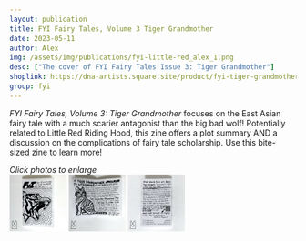 ```yaml
---
layout: publication
title: FYI Fairy Tales, Volume 3 Tiger Grandmother
date: 2023-05-11
author: Alex
img: /assets/img/publications/fyi-little-red_alex_1.png
desc: ["The cover of FYI Fairy Tales Issue 3: Tiger Grandmother"]
shoplink: https://dna-artists.square.site/product/fyi-tiger-grandmother/28
group: fyi
---
```


*FYI Fairy Tales, Volume 3: Tiger Grandmother* focuses on the East Asian fairy tale with a much scarier antagonist than the big bad wolf! Potentially related to Little Red Riding Hood, this zine offers a plot summary AND a discussion on the complications of fairy tale scholarship. Use this bite- sized zine to learn more!

*Click photos to enlarge*  
<a href="/assets/img/publications/fyi-little-red_alex_1.png"><img src="/assets/img/publications/fyi-little-red_alex_1.png" alt="A photo of the front cover of FYI Fairy Tales, Volume 3: Tiger Grandmother, a zine by Alex O'Keefe" width="100"></a>
<a href="/assets/img/publications/fyi-little-red_alex_2.png"><img src="/assets/img/publications/fyi-little-red_alex_2.png" alt="A photo of the inside of FYI Fairy Tales, Volume 3: Tiger Grandmother, a zine by Alex O'Keefe" width="100"></a>
<a href="/assets/img/publications/fyi-little-red_alex_3.png"><img src="/assets/img/publications/fyi-little-red_alex_3.png" alt="A photo of the back cover of FYI Fairy Tales, Volume 3: Tiger Grandmother, a zine by Alex O'Keefe" width="100" ></a>
